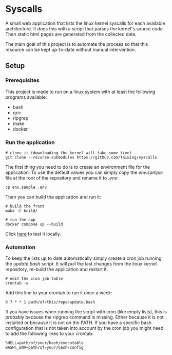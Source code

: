 # Syscalls

A small web application that lists the linux kernel syscalls for each available
architecture. It does this with a script that parses the kernel's source code.
Then static html pages are generated from the collected data.

The main goal of this project is to automate the process so that this resource
can be kept up-to-date without manual intervention.

## Setup

### Prerequisites

This project is made to run on a linux system with at least the following
programs available:

- bash
- gcc
- ripgrep
- make
- docker

### Run the application

```shell
# clone it (downloading the kernel will take some time)
git clone --recurse-submodules https://github.com/Taiwing/syscalls
```

The first thing you need to do is to create an environment file for the
application. To use the default values you can simply copy the _env.sample_ file
at the root of the repository and rename it to _.env_:

```shell
cp env.sample .env
```

Then you can build the application and run it:

```shell
# build the front
make -C build/

# run the app
docker compose up --build
```

Click [here](http://localhost:8080) to test it locally.

### Automation

To keep the lists up to date automatically simply create a cron job running the
_update.bash_ script. It will pull the last changes from the linux kernel
repository, re-build the application and restart it.

```shell
# edit the cron job table
crontab -e
```

Add this line to your crontab to run it once a week:

```cron
0 7 * * 1 path/of/this/repo/update.bash
```

If you have issues when running the script with cron (like empty lists), this is
probably because the ripgrep command is missing. Either because it is not
installed or because it is not on the PATH. If you have a specific bash
configuration that is not taken into account by the cron job you might need to
add the following lines to your crontab:

```shell
SHELL=path/of/your/bash/executable
BASH\_ENV=path/of/your/bash/config
```
